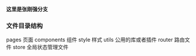 #### 这里是张刚强分支
### 文件目录结构
pages   页面
components  组件
style   样式
utils   公用的库或者插件
router  路由文件
store   全局状态管理文件